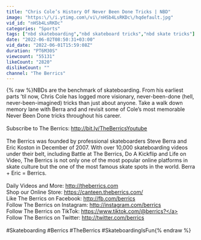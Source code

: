 ```yaml
---
title: "Chris Cole’s History Of Never Been Done Tricks | NBD"
image: "https:\/\/i.ytimg.com\/vi\/nHSb4LsRKDc\/hqdefault.jpg"
vid_id: "nHSb4LsRKDc"
categories: "Sports"
tags: ["nbd skateboarding","nbd skateboard tricks","nbd skate tricks"]
date: "2022-06-02T08:50:31+03:00"
vid_date: "2022-06-01T15:59:08Z"
duration: "PT6M30S"
viewcount: "55131"
likeCount: "2820"
dislikeCount: ""
channel: "The Berrics"
---
```

{% raw %}NBDs are the benchmark of skateboarding. From his earliest parts ’til now, Chris Cole has logged more visionary, never-been-done (hell, never-been-imagined) tricks than just about anyone. Take a walk down memory lane with Berra and and revisit some of Cole’s most memorable Never Been Done tricks throughout his career.<br /><br />Subscribe to The Berrics: <a rel="nofollow" target="blank" href="http://bit.ly/TheBerricsYoutube">http://bit.ly/TheBerricsYoutube</a><br /><br />The Berrics was founded by professional skateboarders Steve Berra and Eric Koston in December of 2007. With over 10,000 skateboarding videos under their belt, including Battle at The Berrics, Do A Kickflip and Life on Video, The Berrics is not only one of the most popular online platforms in skate culture but the one of the most famous skate spots in the world. Berra + Eric = Berrics. <br /><br />Daily Videos and More: <a rel="nofollow" target="blank" href="http://theberrics.com">http://theberrics.com</a><br />Shop our Online Store: <a rel="nofollow" target="blank" href="https://canteen.theberrics.com/">https://canteen.theberrics.com/</a><br />Like The Berrics on Facebook: <a rel="nofollow" target="blank" href="http://fb.com/berrics">http://fb.com/berrics</a><br />Follow The Berrics on Instagram:  <a rel="nofollow" target="blank" href="http://instagram.com/berrics">http://instagram.com/berrics</a><br />Follow The Berrics on TikTok: <a rel="nofollow" target="blank" href="https://www.tiktok.com/@berrics?">https://www.tiktok.com/@berrics?</a><br />Follow The Berrics on Twitter: <a rel="nofollow" target="blank" href="http://twitter.com/berrics">http://twitter.com/berrics</a><br /><br />#Skateboarding #Berrics #TheBerrics #SkateboardingIsFun{% endraw %}
